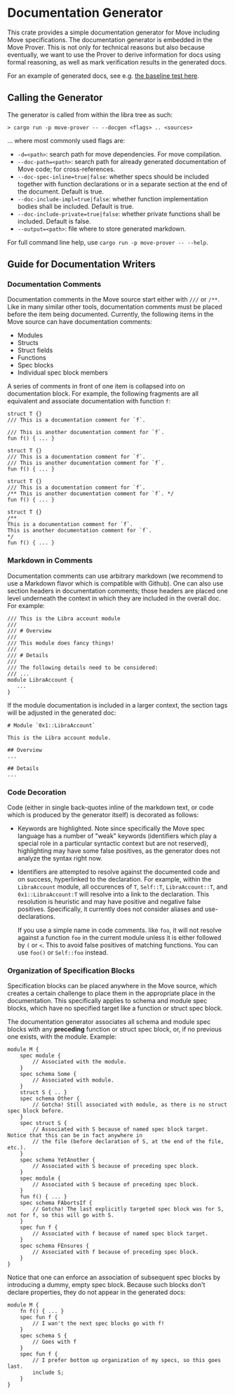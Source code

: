 
# Documentation Generator

This crate provides a simple documentation generator for Move including Move specifications. The documentation
generator is embedded in the Move Prover. This is not only for technical reasons but also because eventually,
we want to use the Prover to derive information for docs using formal reasoning, as well as mark verification
results in the generated docs.

For an example of generated docs, see e.g. [the baseline test here](tests/sources/libra.spec_inline.md).

## Calling the Generator

The generator is called from within the libra tree as such:

```shell script
> cargo run -p move-prover -- --docgen <flags> .. <sources>
```

... where most commonly used flags are:

-  `-d=<path>`: search path for move dependencies. For move compilation.
-  `--doc-path=<path>`: search path for already generated documentation of Move code; for cross-references.
-  `--doc-spec-inline=true|false`: whether specs should be included together with function declarations or in
    a separate section at the end of the document. Default is true.
-  `--doc-include-impl=true|false`: whether function implementation bodies shall be included. Default is true.
-  `--doc-include-private=true|false`: whether private functions shall be included. Default is false.
-  `--output=<path>`: file where to store generated markdown.

For full command line help, use `cargo run -p move-prover -- --help`.

## Guide for Documentation Writers

### Documentation Comments

Documentation comments in the Move source start either with `///` or `/**`. Like in many similar other tools,
documentation comments must be placed before the item being documented. Currently, the following items in the
Move source can have documentation comments:

-  Modules
-  Structs
-  Struct fields
-  Functions
-  Spec blocks
-  Individual spec block members

A series of comments in front of one item is collapsed into on documentation block. For example, the following
fragments are all equivalent and associate documentation with function `f`:

```move
struct T {}
/// This is a documentation comment for `f`.

/// This is another documentation comment for `f`.
fun f() { ... }
```

```move
struct T {}
/// This is a documentation comment for `f`.
/// This is another documentation comment for `f`.
fun f() { ... }
```

```move
struct T {}
/// This is a documentation comment for `f`.
/** This is another documentation comment for `f`. */
fun f() { ... }
```

```move
struct T {}
/**
This is a documentation comment for `f`.
This is another documentation comment for `f`.
*/
fun f() { ... }
```

### Markdown in Comments

Documentation comments can use arbitrary markdown (we recommend to use a Markdown flavor which is compatible with
Github). One can also use section headers in documentation comments; those headers are placed one level underneath
the context in which they are included in the overall doc. For example:

```move
/// This is the Libra account module
///
/// # Overview
///
/// This module does fancy things!
///
/// # Details
///
/// The following details need to be considered:
/// ...
module LibraAccount {
   ...
}
```

If the module documentation is included in a larger context, the section tags will be adjusted in the generated
doc:

```move
# Module `0x1::LibraAccount`

This is the Libra account module.

## Overview
...

## Details
...
```

### Code Decoration

Code (either in single back-quotes inline of the markdown text, or code which is produced by the generator itself) is
decorated as follows:

-  Keywords are highlighted. Note since specifically the Move spec language has a number of "weak" keywords (identifiers
   which play a special role in a particular syntactic context but are not reserved), highlighting may have some false
   positives, as the generator does not analyze the syntax right now.

-  Identifiers are attempted to resolve against the documented code and on success, hyperlinked to the declaration.
   For example, within the `LibraAccount` module, all occurences of `T`, `Self::T`, `LibraAccount::T`, and
   `0x1::LibraAccount:T` will resolve into a link to the declaration. This resolution is heuristic and may have
   positive and negative false positives. Specifically, it currently does not consider aliases and use-declarations.

   If you use a simple name in code comments. like `foo`, it will not resolve against a function `foo` in the current
   module unless it is either followed by `(` or `<`. This to avoid false positives of matching functions. You can
   use `foo()` or `Self::foo` instead.

### Organization of Specification Blocks

Specification blocks can be placed anywhere in the Move source, which creates a certain challenge to place them
in the appropriate place in the documentation. This specifically applies to schema and module spec blocks, which
have no specified target like a function or struct spec block.

The documentation generator associates all schema and module spec blocks with any **preceding** function or struct
spec block, or, if no previous one exists, with the module. Example:

```move
module M {
    spec module {
        // Associated with the module.
    }
    spec schema Some {
        // Associated with module.
    }
    struct S { .. }
    spec schema Other {
        // Gotcha! Still associated with module, as there is no struct spec block before.
    }
    spec struct S {
        // Associated with S because of named spec block target. Notice that this can be in fact anywhere in
        // the file (before declaration of S, at the end of the file, etc.).
    }
    spec schema YetAnother {
        // Associated with S because of preceding spec block.
    }
    spec module {
        // Associated with S because of preceding spec block.
    }
    fun f() { ... }
    spec schema FAbortsIf {
        // Gotcha! The last explicitly targeted spec block was for S, not for f, so this will go with S.
    }
    spec fun f {
        // Associated with f because of named spec block target.
    }
    spec schema FEnsures {
        // Associated with f because of preceding spec block.
    }
}
```

Notice that one can enforce an association of subsequent spec blocks by introducing a dummy, empty spec block.
Because such blocks don't declare properties, they do not appear in the generated docs:

```move
module M {
    fn f() { ... }
    spec fun f {
        // I wan't the next spec blocks go with f!
    }
    spec schema S {
        // Goes with f
    }
    spec fun f {
        // I prefer bottom up organization of my specs, so this goes last.
        include S;
    }
}
```

